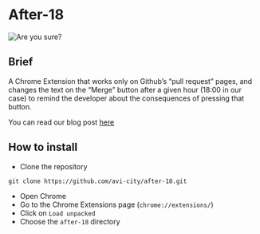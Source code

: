 # After-18

![Are you sure?](https://github.com/avi-city/after-18/blob/main/images/are-you-sure.png?raw=true)


## Brief
A Chrome Extension that works only on Github’s “pull request” pages, and changes the text on the “Merge” button after a given hour (18:00 in our case) to remind the developer about the consequences of pressing that button.

You can read our blog post [here](https://todo)

## How to install
* Clone the repository
```
git clone https://github.com/avi-city/after-18.git
```

* Open Chrome
* Go to the Chrome Extensions page (`chrome://extensions/`)
* Click on `Load unpacked`
* Choose the `after-18` directory

